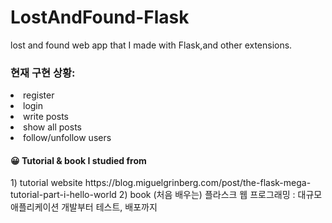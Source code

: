 # LostAndFound-Flask
lost and found web app that I made with Flask,and other extensions.
<br>

<h3>현재 구현 상황: </h3>
<li>register</li> 
<li>login</li>
<li>write posts</li>
<li>show all posts</li>
<li>follow/unfollow users</li>


<h4>😀 Tutorial & book I studied from</h4>
1) tutorial website
https://blog.miguelgrinberg.com/post/the-flask-mega-tutorial-part-i-hello-world
2) book
(처음 배우는) 플라스크 웹 프로그래밍 : 대규모 애플리케이션 개발부터 테스트, 배포까지
